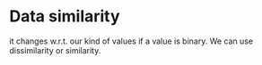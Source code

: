 # Data similarity
it changes w.r.t. our kind of values if a value is binary.
We can use dissimilarity or similarity.
